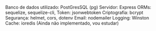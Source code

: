 Banco de dados utilizado: PostGresSQL (pg)
Servidor: Express
ORMs: sequelize, sequelize-cli,
Token: jsonwebtoken
Criptografia: bcrypt
Segurança: helmet, cors, dotenv
Email: nodemailer
Logging: Winston
Cache: ioredis (Ainda não implementado, vou estudar)